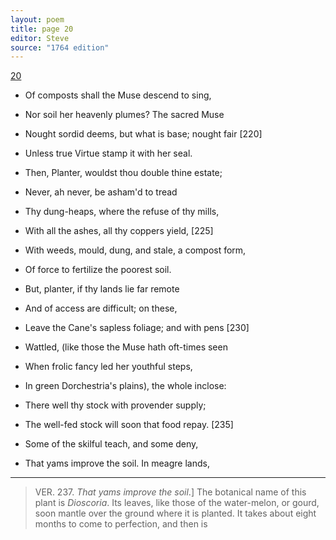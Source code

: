 ```yaml
---
layout: poem
title: page 20
editor: Steve
source: "1764 edition"
---
```


[20]()

- Of composts shall the Muse descend to sing,
- Nor soil her heavenly plumes? The sacred Muse
- Nought sordid deems, but what is base; nought fair \[220]
- Unless true Virtue stamp it with her seal.
- Then, Planter, wouldst thou double thine estate;
- Never, ah never, be asham'd to tread
- Thy dung-heaps, where the refuse of thy mills,
- With all the ashes, all thy coppers yield, \[225]
- With weeds, mould, dung, and stale, a compost form,
- Of force to fertilize the poorest soil. 

- But, planter, if thy lands lie far remote
- And of access are difficult; on these,
- Leave the Cane's sapless foliage; and with pens \[230]
- Wattled, \(like those the Muse hath oft-times seen
- When frolic fancy led her youthful steps,
- In green Dorchestria's plains\), the whole inclose:  
- There well thy stock with provender supply;
- The well-fed stock will soon that food repay. \[235]

- Some of the skilful teach, and some deny, 
- That yams improve the soil. In meagre lands,

---

> VER. 237. *That yams improve the soil*.\] The botanical name of this plant is *Dioscoria*. Its leaves, like those of the water-melon, or gourd, soon mantle over the ground where it is planted. It takes about eight months to come to perfection, and then is